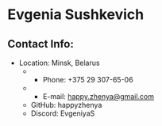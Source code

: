 # Evgenia Sushkevich 


## Contact Info:

* Location: Minsk, Belarus
  - * Phone: +375 29 307-65-06
  - * E-mail: happy.zhenya@gmail.com
   * GitHub: happyzhenya
   * Discord: EvgeniyaS
